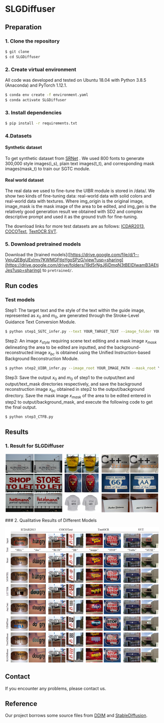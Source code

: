 ﻿# SLGDiffuser

## Preparation

### 1.  Clone the repository
```bash
$ git clone 
$ cd SLGDiffuser
```
### 2. Create virtual environment
All code was developed and tested on Ubuntu 18.04 with Python 3.8.5 (Anaconda) and PyTorch 1.12.1.
```bash
$ conda env create -f environment.yaml
$ conda activate SLGDiffuser
```
### 3. Install dependencies
```bash
$ pip install -r requirements.txt
```

### 4.Datasets
#### Synthetic dataset
To get synthetic dataset from [SRNet](https://github.com/youdao-ai/SRNet-Datagen) . We used 800 fonts to generate 300,000 style images(i_s), plain text images(t_t), and corresponding mask images(mask_t) to train our SGTC module.
#### Real world dataset
The real data we used to fine-tune the UIBR module is stored in /data/. We show two kinds of fine-tuning data: real-world data with solid colors and real-world data with textures. Where img_origin is the original image, image_mask is the mask image of the area to be edited, and img_gen is the relatively good generation result we obtained with SD2 and complex descriptive prompt and used it as the ground truth for fine-tuning.

The download links for more test datasets are as follows: [ICDAR2013](https://paperswithcode.com/dataset/icdar-2013), [COCOText](https://paperswithcode.com/dataset/coco-text), [TextOCR](https://paperswithcode.com/dataset/textocr),[SVT](https://paperswithcode.com/dataset/svt).

### 5. Download pretrained models
Download the [trained models]([https://drive.google.com/file/d/1--VejuQEBgUExImv7KWMGFtlqYgoSPzG/view?usp=sharing](https://drive.google.com/drive/folders/19d5rNgJ6jDmqN3tBEIDlwamB3AEtjJes?usp=sharing) to `pretrained/`.
## Run codes

### Test models

Step1: The target text and the style of the text within the guide image, represented as $x_0$ and $m_0$, are generated through the Stroke-Level Guidance Text Conversion Module.
```bash
$ python step1_SGTC_infer.py --text YOUR_TARGET_TEXT --image_folder YOUR_IMAGE_PATH  --exp YOUR_OUTPUT_PATH --sample True
```

Step2: An image $x_{style}$ requiring scene text editing and a mask image $x_{mask}$ delineating the area to be edited are inputted, and the background-reconstructed image $x_{bc}$ is obtained using the Unified Instruction-based Background Reconstruction Module.
```bash
$ python step2_UIBR_infer.py --image_root YOUR_IMAGE_PATH --mask_root YOUR_MASK_PATH --save_root YOUR_OUTPUT_PATH 
```
Step3: Save the output  $x_0$ and $m_0$ of step1 to the output/text and output/text_mask directories respectively, and save the background reconstruction image  $x_{bc}$  obtained in step2 to the output/background directory. Save the mask image $x_{mask}$ of the area to be edited entered in step2 to output/background_mask, and execute the following code to get the final output.
```bash
$ python step3_CTFB.py 
```
## Results
### 1. Result for SLGDiffuser
<p align='center'><img src='images/figure1.png' width='1000px'></p>
### 2. Qualitative Results of Different Models 

<p align='center'><img src='images/figure4.png' width='1000px'></p>



## Contact

If you encounter any problems, please contact us.
## Reference
Our project borrows some source files from [DDIM](https://github.com/ermongroup/ddim) and [StableDiffusion](https://github.com/Stability-AI/StableDiffusion).
